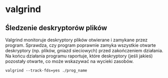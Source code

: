 # valgrind

## Śledzenie deskryptorów plików

Valgrind monitoruje deskryptory plików otwierane i zamykane przez program.
Sprawdza, czy program poprawnie zamyka wszystkie otwarte deskryptory (np. plików, gniazd sieciowych) przed zakończeniem działania.
Na końcu działania programu raportuje, które deskryptory (jeśli jakieś) pozostały otwarte, co może wskazywać na wycieki zasobów.

```
valgrind --track-fds=yes ./prog_name
```
